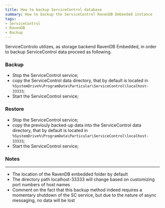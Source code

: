 ```yaml
---
title: How to backup ServiceControl database
summary: How to backup the ServiceControl RavenDB Embeeded instance
tags:
- ServiceControl
- RavenDB
- Backup
---
```

ServiceControlo utilizes, as storage backend RavenDB Embedded, in order to backup ServiceControl data proceed as following.

### Backup

* Stop the ServiceControl service;
* copy the ServiceControl data directory, that by default is located in `%SystemDrive%\ProgramData\Particular\ServiceControl\localhost-33333`;
* Start the ServiceControl service;

### Restore

* Stop the ServiceControl service;
* copy the previouly backed-up data into the ServiceControl data directory, that by default is located in `%SystemDrive%\ProgramData\Particular\ServiceControl\localhost-33333`;
* Start the ServiceControl service;

### Notes

--------

* The location of the RavenDB embedded folder by default
* The directory path localhost-33333 will change based on customizing port numbers of host names
* Comment on the fact that this backup method indeed requires a momentary shutdown of the SC service, but due to the nature of async messaging, no data will be lost